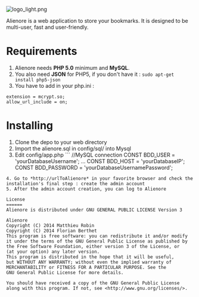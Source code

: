 ![logo_light.png](https://bitbucket.org/repo/oR8ak9/images/2184913115-logo_light.png)

Alienore is a web application to store your bookmarks. It is designed to be multi-user, fast and user-friendly. 

Requirements
===========
1. Alienore needs **PHP 5.0** minimum and **MySQL**.
2. You also need **JSON** for PHP5, if you don't have it : 
    ``sudo apt-get install php5-json``
3. You have to add in your php.ini  : 
```
extension = mcrypt.so;
allow_url_include = on;

```

Installing
=======
1. Clone the depo to your web directory
2. Import the alienore.sql in config/sql/ into Mysql
3. Edit config/app.php ```
 //MySQL connection
    CONST BDD_USER = 'yourDatabaseUsername';
    ...
    CONST BDD_HOST = 'yourDatabaseIP';
    CONST BDD_PASSWORD = 'yourDatabaseUsernamePassword';
```
4. Go to *http://urlToAlienore* in your favorite browser and check the installation's final step : create the admin account
5. After the admin account creation, you can log to Alienore

License
======
Alienore is distributed under GNU GENERAL PUBLIC LICENSE Version 3

Alienore
Copyright (C) 2014 Matthieu Robin
Copyright (C) 2014 Florian Berthet
This program is free software: you can redistribute it and/or modify
it under the terms of the GNU General Public License as published by
the Free Software Foundation, either version 3 of the License, or
(at your option) any later version.
This program is distributed in the hope that it will be useful,
but WITHOUT ANY WARRANTY; without even the implied warranty of
MERCHANTABILITY or FITNESS FOR A PARTICULAR PURPOSE. See the
GNU General Public License for more details.

You should have received a copy of the GNU General Public License
along with this program. If not, see <http://www.gnu.org/licenses/>.
